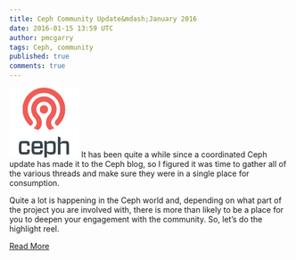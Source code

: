 ```yaml
---
title: Ceph Community Update&mdash;January 2016
date: 2016-01-15 13:59 UTC
author: pmcgarry
tags: Ceph, community
published: true
comments: true
---
```

![Ceph logo](/images/blog/ceph-logo.png) It has been quite a while since a coordinated Ceph update has made it to the Ceph blog, so I figured it was time to gather all of the various threads and make sure they were in a single place for consumption.

Quite a lot is happening in the Ceph world and, depending on what part of the project you are involved with, there is more than likely to be a place for you to deepen your engagement with the community. So, let’s do the highlight reel.

[Read More](http://ceph.com/community/community-update-welcome-to-2016/)
